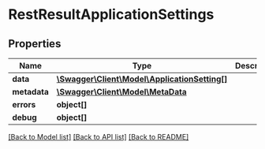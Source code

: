 # RestResultApplicationSettings

## Properties

 Name         | Type                                                                    | Description | Notes      
--------------|-------------------------------------------------------------------------|-------------|------------
 **data**     | [**\Swagger\Client\Model\ApplicationSetting[]**](ApplicationSetting.md) |             | [optional] 
 **metadata** | [**\Swagger\Client\Model\MetaData**](MetaData.md)                       |             | [optional] 
 **errors**   | **object[]**                                                            |             | [optional] 
 **debug**    | **object[]**                                                            |             | [optional] 

[[Back to Model list]](../../README.md#documentation-for-models) [[Back to API list]](../../README.md#documentation-for-api-endpoints) [[Back to README]](../../README.md)


